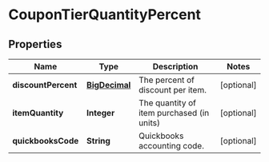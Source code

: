 
# CouponTierQuantityPercent

## Properties
Name | Type | Description | Notes
------------ | ------------- | ------------- | -------------
**discountPercent** | [**BigDecimal**](BigDecimal.md) | The percent of discount per item. |  [optional]
**itemQuantity** | **Integer** | The quantity of item purchased (in units) |  [optional]
**quickbooksCode** | **String** | Quickbooks accounting code. |  [optional]



